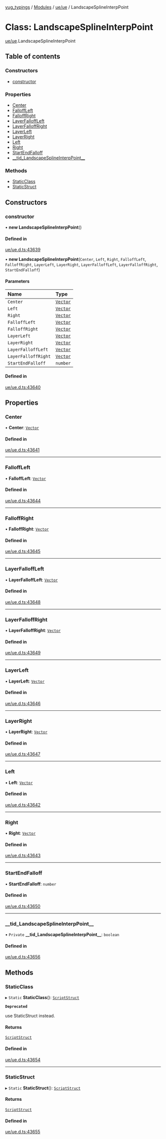 [yug_typings](../README.md) / [Modules](../modules.md) / [ue/ue](../modules/ue_ue.md) / LandscapeSplineInterpPoint

# Class: LandscapeSplineInterpPoint

[ue/ue](../modules/ue_ue.md).LandscapeSplineInterpPoint

## Table of contents

### Constructors

- [constructor](ue_ue.LandscapeSplineInterpPoint.md#constructor)

### Properties

- [Center](ue_ue.LandscapeSplineInterpPoint.md#center)
- [FalloffLeft](ue_ue.LandscapeSplineInterpPoint.md#falloffleft)
- [FalloffRight](ue_ue.LandscapeSplineInterpPoint.md#falloffright)
- [LayerFalloffLeft](ue_ue.LandscapeSplineInterpPoint.md#layerfalloffleft)
- [LayerFalloffRight](ue_ue.LandscapeSplineInterpPoint.md#layerfalloffright)
- [LayerLeft](ue_ue.LandscapeSplineInterpPoint.md#layerleft)
- [LayerRight](ue_ue.LandscapeSplineInterpPoint.md#layerright)
- [Left](ue_ue.LandscapeSplineInterpPoint.md#left)
- [Right](ue_ue.LandscapeSplineInterpPoint.md#right)
- [StartEndFalloff](ue_ue.LandscapeSplineInterpPoint.md#startendfalloff)
- [\_\_tid\_LandscapeSplineInterpPoint\_\_](ue_ue.LandscapeSplineInterpPoint.md#__tid_landscapesplineinterppoint__)

### Methods

- [StaticClass](ue_ue.LandscapeSplineInterpPoint.md#staticclass)
- [StaticStruct](ue_ue.LandscapeSplineInterpPoint.md#staticstruct)

## Constructors

### constructor

• **new LandscapeSplineInterpPoint**()

#### Defined in

[ue/ue.d.ts:43639](https://github.com/YugMetaverse/yug_typings/blob/25cad34/ue/ue.d.ts#L43639)

• **new LandscapeSplineInterpPoint**(`Center`, `Left`, `Right`, `FalloffLeft`, `FalloffRight`, `LayerLeft`, `LayerRight`, `LayerFalloffLeft`, `LayerFalloffRight`, `StartEndFalloff`)

#### Parameters

| Name | Type |
| :------ | :------ |
| `Center` | [`Vector`](ue_ue_s.Vector.md) |
| `Left` | [`Vector`](ue_ue_s.Vector.md) |
| `Right` | [`Vector`](ue_ue_s.Vector.md) |
| `FalloffLeft` | [`Vector`](ue_ue_s.Vector.md) |
| `FalloffRight` | [`Vector`](ue_ue_s.Vector.md) |
| `LayerLeft` | [`Vector`](ue_ue_s.Vector.md) |
| `LayerRight` | [`Vector`](ue_ue_s.Vector.md) |
| `LayerFalloffLeft` | [`Vector`](ue_ue_s.Vector.md) |
| `LayerFalloffRight` | [`Vector`](ue_ue_s.Vector.md) |
| `StartEndFalloff` | `number` |

#### Defined in

[ue/ue.d.ts:43640](https://github.com/YugMetaverse/yug_typings/blob/25cad34/ue/ue.d.ts#L43640)

## Properties

### Center

• **Center**: [`Vector`](ue_ue_s.Vector.md)

#### Defined in

[ue/ue.d.ts:43641](https://github.com/YugMetaverse/yug_typings/blob/25cad34/ue/ue.d.ts#L43641)

___

### FalloffLeft

• **FalloffLeft**: [`Vector`](ue_ue_s.Vector.md)

#### Defined in

[ue/ue.d.ts:43644](https://github.com/YugMetaverse/yug_typings/blob/25cad34/ue/ue.d.ts#L43644)

___

### FalloffRight

• **FalloffRight**: [`Vector`](ue_ue_s.Vector.md)

#### Defined in

[ue/ue.d.ts:43645](https://github.com/YugMetaverse/yug_typings/blob/25cad34/ue/ue.d.ts#L43645)

___

### LayerFalloffLeft

• **LayerFalloffLeft**: [`Vector`](ue_ue_s.Vector.md)

#### Defined in

[ue/ue.d.ts:43648](https://github.com/YugMetaverse/yug_typings/blob/25cad34/ue/ue.d.ts#L43648)

___

### LayerFalloffRight

• **LayerFalloffRight**: [`Vector`](ue_ue_s.Vector.md)

#### Defined in

[ue/ue.d.ts:43649](https://github.com/YugMetaverse/yug_typings/blob/25cad34/ue/ue.d.ts#L43649)

___

### LayerLeft

• **LayerLeft**: [`Vector`](ue_ue_s.Vector.md)

#### Defined in

[ue/ue.d.ts:43646](https://github.com/YugMetaverse/yug_typings/blob/25cad34/ue/ue.d.ts#L43646)

___

### LayerRight

• **LayerRight**: [`Vector`](ue_ue_s.Vector.md)

#### Defined in

[ue/ue.d.ts:43647](https://github.com/YugMetaverse/yug_typings/blob/25cad34/ue/ue.d.ts#L43647)

___

### Left

• **Left**: [`Vector`](ue_ue_s.Vector.md)

#### Defined in

[ue/ue.d.ts:43642](https://github.com/YugMetaverse/yug_typings/blob/25cad34/ue/ue.d.ts#L43642)

___

### Right

• **Right**: [`Vector`](ue_ue_s.Vector.md)

#### Defined in

[ue/ue.d.ts:43643](https://github.com/YugMetaverse/yug_typings/blob/25cad34/ue/ue.d.ts#L43643)

___

### StartEndFalloff

• **StartEndFalloff**: `number`

#### Defined in

[ue/ue.d.ts:43650](https://github.com/YugMetaverse/yug_typings/blob/25cad34/ue/ue.d.ts#L43650)

___

### \_\_tid\_LandscapeSplineInterpPoint\_\_

• `Private` **\_\_tid\_LandscapeSplineInterpPoint\_\_**: `boolean`

#### Defined in

[ue/ue.d.ts:43656](https://github.com/YugMetaverse/yug_typings/blob/25cad34/ue/ue.d.ts#L43656)

## Methods

### StaticClass

▸ `Static` **StaticClass**(): [`ScriptStruct`](ue_ue.ScriptStruct.md)

**`Deprecated`**

use StaticStruct instead.

#### Returns

[`ScriptStruct`](ue_ue.ScriptStruct.md)

#### Defined in

[ue/ue.d.ts:43654](https://github.com/YugMetaverse/yug_typings/blob/25cad34/ue/ue.d.ts#L43654)

___

### StaticStruct

▸ `Static` **StaticStruct**(): [`ScriptStruct`](ue_ue.ScriptStruct.md)

#### Returns

[`ScriptStruct`](ue_ue.ScriptStruct.md)

#### Defined in

[ue/ue.d.ts:43655](https://github.com/YugMetaverse/yug_typings/blob/25cad34/ue/ue.d.ts#L43655)
